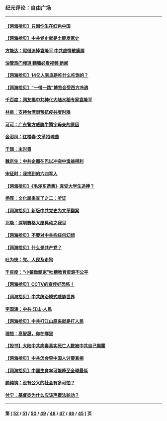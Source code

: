 ### 纪元评论：自由广场
---
#### [【网海拾贝】只因你生在红色中国](../../pages/nsc993/n12979096.md?05280330) 
#### [【网海拾贝】中共党史就是土匪发家史](../../pages/nsc993/n12976478.md?05280330) 
#### [方能达：假借追悼袁隆平 中共虚情散臊腥](../../pages/nsc993/n12976396.md?05280330) 
#### [油管热门频道 翻墙必看视频 新闻](ok?05280330)
#### [【网海拾贝】14亿人到底是吃什么吃饱的？](../../pages/nsc993/n12974125.md?05280330) 
#### [【网海拾贝】“一带一路”博览会受西方冷遇](../../pages/nsc993/n12971787.md?05280330) 
#### [千百度：网友揭中共神化大陆水稻专家袁隆平](../../pages/nsc993/n12971733.md?05280330) 
#### [林泉：支持台湾艰苦抗疫共度时艰](../../pages/nsc993/n12971350.md?05280330) 
#### [可可：广东警方威胁牛腾宇母亲的原因](../../pages/nsc993/n12971100.md?05280330) 
#### [金浴凤：红楼春·文革招魂曲](../../pages/nsc993/n12970354.md?05280330) 
#### [千瑞：末时景](../../pages/nsc993/n12970337.md?05280330) 
#### [魏京生：中共企图在巴以冲突中渔翁得利](../../pages/nsc993/n12970286.md?05280330) 
#### [宋征时：我找到的六四军人](../../pages/nsc993/n12970213.md?05280330) 
#### [【网海拾贝】《毛泽东选集》真受大学生追捧？](../../pages/nsc993/n12968779.md?05280330) 
#### [杨晖：文化局来查了之二：听证](../../pages/nsc993/n12966528.md?05280330) 
#### [【网海拾贝】新版中共党史为文革翻案](../../pages/nsc993/n12967526.md?05280330) 
#### [北隐：深圳赛格大厦晃动之我见](../../pages/nsc993/n12967393.md?05280330) 
#### [【网海拾贝】不要对中共抱任何幻想](../../pages/nsc993/n12965222.md?05280330) 
#### [【网海拾贝】什么是共产党？](../../pages/nsc993/n12962781.md?05280330) 
#### [吐为快：党、人民及走狗](../../pages/nsc993/n12962747.md?05280330) 
#### [千百度：“小镇做题家”吐槽教育资源不公平](../../pages/nsc993/n12962705.md?05280330) 
#### [【网海拾贝】CCTV的宣传好恐怖！](../../pages/nsc993/n12959984.md?05280330) 
#### [【网海拾贝】中共统治模式威胁世界](../../pages/nsc993/n12957622.md?05280330) 
#### [李国涛：中共‧江山‧人民](../../pages/nsc993/n12957502.md?05280330) 
#### [【网海拾贝】中共打江山原来就是打人民](../../pages/nsc993/n12954345.md?05280330) 
#### [理悟：高智晟，你在哪里](../../pages/nsc993/n12953115.md?05280330) 
#### [【投书】大陆中共病毒真实死亡人数被中共自己揭露](../../pages/nsc993/n12953050.md?05280330) 
#### [【网海拾贝】中共怎会容中国人讨要真相](../../pages/nsc993/n12952161.md?05280330) 
#### [【网海拾贝】中国生育率可能降至全球最低](../../pages/nsc993/n12948793.md?05280330) 
#### [颜纯钩：没有公义的社会有多可怕？](../../pages/nsc993/n12947626.md?05280330) 
#### [付宁：基督徒为什么应该声援法轮功？](../../pages/nsc993/n12947233.md?05280330) 

---
#### 第 [ [52](./52.md?05280330) / [51](./51.md?05280330) / [50](./50.md?05280330) / [49](./49.md?05280330) / [48](./48.md?05280330) / [47](./47.md?05280330) / [46](./46.md?05280330) / [45](./45.md?05280330) ] 页
